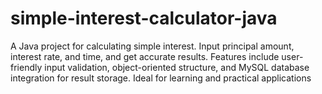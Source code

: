 # simple-interest-calculator-java
A Java project for calculating simple interest. Input principal amount, interest rate, and time, and get accurate results. Features include user-friendly input validation, object-oriented structure, and MySQL database integration for result storage. Ideal for learning and practical applications
